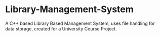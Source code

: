 # Library-Management-System
A C++ based Library Based Management System, uses file handling for data storage, created for a University Course Project.
